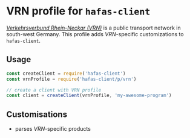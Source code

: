 # VRN profile for `hafas-client`

[*Verkehrsverbund Rhein-Neckar (VRN)*](https://en.wikipedia.org/wiki/Verkehrsverbund_Rhein-Neckar) is a public transport network in south-west Germany. This profile adds *VRN*-specific customizations to `hafas-client`.

## Usage

```js
const createClient = require('hafas-client')
const vrnProfile = require('hafas-client/p/vrn')

// create a client with VRN profile
const client = createClient(vrnProfile, 'my-awesome-program')
```


## Customisations

- parses *VRN*-specific products
